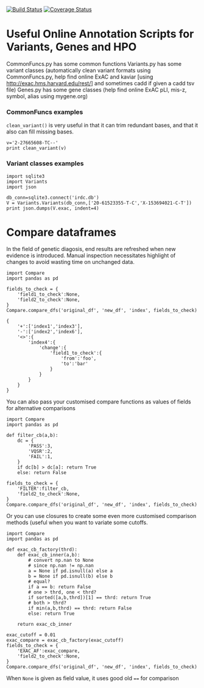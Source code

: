 [![Build Status](https://travis-ci.org/logust79/BioTools.svg?branch=master)](https://travis-ci.org/logust79/BioTools)
[![Coverage Status](https://coveralls.io/repos/github/logust79/BioTools/badge.svg?branch=master)](https://coveralls.io/github/logust79/BioTools?branch=master)
# Useful Online Annotation Scripts for Variants, Genes and HPO
CommonFuncs.py has some common functions
Variants.py has some variant classes (automatically clean variant formats using CommonFuncs.py, help find online ExAC and kaviar [using http://exac.hms.harvard.edu/rest/] and sometimes cadd if given a cadd tsv file)
Genes.py has some gene classes (help find online ExAC pLI, mis-z, symbol, alias using mygene.org)
### CommonFuncs examples
`clean_variant()` is very useful in that it can trim redundant bases, and that it also can fill missing bases.
```
v='2-27665608-TC--'
print clean_variant(v)
```
### Variant classes examples
```
import sqlite3
import Variants
import json

db_conn=sqlite3.connect('irdc.db')
V = Variants.Variants(db_conn,['20-61523355-T-C','X-153694021-C-T'])
print json.dumps(V.exac, indent=4)
```
# Compare dataframes
In the field of genetic diagosis, end results are refreshed when new evidence is introduced. Manual inspection necessitates highlight of changes to avoid wasting time on unchanged data.
```
import Compare
import pandas as pd

fields_to_check = {
    'field1_to_check':None,
    'field2_to_check':None,
}
Compare.compare_dfs('original_df', 'new_df', 'index', fields_to_check)
```
```
{
    '+':['index1','index3'],
    '-':['index2','index6'],
    '<>':{
        'index4':{
            'change':{
                'field1_to_check':{
                    'from':'foo',
                    'to':'bar'
                }
            }
        }
    }
}
```
You can also pass your customised compare functions as values of fields for alternative comparisons
```
import Compare
import pandas as pd

def filter_cb(a,b):
    dc = {
        'PASS':3,
        'VQSR':2,
        'FAIL':1,
    }
    if dc[b] > dc[a]: return True
    else: return False

fields_to_check = {
    'FILTER':filter_cb,
    'field2_to_check':None,
}
Compare.compare_dfs('original_df', 'new_df', 'index', fields_to_check)
```
Or you can use closures to create some even more customised comparison methods (useful when you want to variate some cutoffs.

```
import Compare
import pandas as pd

def exac_cb_factory(thrd):
    def exac_cb_inner(a,b):
        # convert np.nan to None
        # since np.nan != np.nan
        a = None if pd.isnull(a) else a
        b = None if pd.isnull(b) else b
        # equal?
        if a == b: return False
        # one > thrd, one < thrd?
        if sorted([a,b,thrd])[1] == thrd: return True
        # both > thrd?
        if min(a,b,thrd) == thrd: return False
        else: return True
    
    return exac_cb_inner

exac_cutoff = 0.01
exac_compare = exac_cb_factory(exac_cutoff)
fields_to_check = {
    'EXAC_AF':exac_compare,
    'field2_to_check':None,
}
Compare.compare_dfs('original_df', 'new_df', 'index', fields_to_check)
```
When `None` is given as field value, it uses good old `==` for comparison
